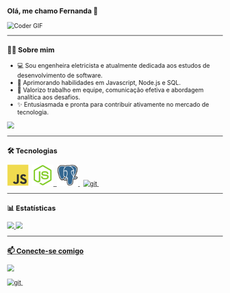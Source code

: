 ### Olá, me chamo Fernanda 👋
  
<img src="https://media1.giphy.com/media/kreQ1pqlSzftm/giphy.gif?cid=ecf05e47ya8spzodshr60ctdhtd4v66mkpywsxzbrmme2aue&ep=v1_gifs_search&rid=giphy.gif&ct=g" alt="Coder GIF" width="400">

---

### 👩‍💻 Sobre mim
- 💻 Sou engenheira eletricista e atualmente dedicada aos estudos de desenvolvimento de software.
- 🚀 Aprimorando habilidades em Javascript, Node.js e SQL.
- 💼 Valorizo trabalho em equipe, comunicação efetiva e abordagem analítica aos desafios.
- ✨ Entusiasmada e pronta para contribuir ativamente no mercado de tecnologia.

<img src="https://media1.giphy.com/media/SwImQhtiNA7io/giphy.gif?cid=ecf05e47qnwuh0s95zwmd0jyic5pa20hc8b8wif2b5svhl00&ep=v1_gifs_related&rid=giphy.gif&ct=g" width="400">
  
---

### 🛠️ Tecnologias

<a href="https://developer.mozilla.org/en-US/docs/Web/JavaScript" target="_blank"> <img src="https://raw.githubusercontent.com/devicons/devicon/1119b9f84c0290e0f0b38982099a2bd027a48bf1/icons/javascript/javascript-original.svg" alt="javascript" height="50" width="50"/></a>&nbsp;
<a href="https://nodejs.org/" target="_blank"> <img src="https://github.com/devicons/devicon/blob/master/icons/nodejs/nodejs-original.svg" alt="nodejs" height="50" width="50"/>&nbsp;
<a href="https://www.postgresql.org/" target="_blank"> <img src="https://github.com/devicons/devicon/blob/master/icons/postgresql/postgresql-original.svg" alt="postgresql" height="50" width="50"/> </a>&nbsp;
<a href="https://git-scm.com/" target="_blank"> <img src="https://www.vectorlogo.zone/logos/git-scm/git-scm-icon.svg" alt="git" width="40" height="40"/> </a>&nbsp;

--- 

### 📊 Estatísticas
<div>
  <a href="https://github.com/fcharbel">
  <img height="150em" src="https://github-readme-stats.vercel.app/api?username=fcharbel&show_icons=true&theme=tokyonight&include_all_commits=true&count_private=true"/>
  <img height="150em" src="https://github-readme-stats.vercel.app/api/top-langs/?username=fcharbel&layout=compact&langs_count=16&theme=tokyonight"/>
</div>

---

### 📫 Conecte-se comigo

<img src="https://media0.giphy.com/media/gfl7CKcgs6exW/giphy.gif?cid=ecf05e478iytoihyb3gfpmvtlxrpg0yfxii4gum33my8momm&ep=v1_gifs_search&rid=giphy.gif&ct=g" width="200">

<a href="https://www.linkedin.com/in/fernanda-charbel/" target="_blank"> <img src="https://img.shields.io/badge/LinkedIn-0077B5?style=for-the-badge&logo=linkedin&logoColor=white" alt="git" width="111" height="28"/> </a>&nbsp;





